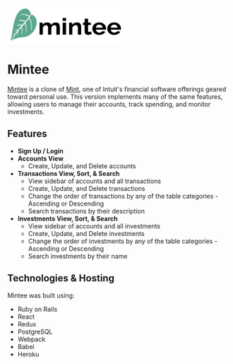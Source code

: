 <img src="https://github.com/mayagbarnes/Mintee/blob/main/app/assets/images/logo.png" width="260" height="85">

# Mintee

[Mintee](https://mintee.herokuapp.com/#/) is a clone of [Mint](https://mint.intuit.com/), one of Intuit's financial software offerings geared toward personal use. This version implements many of the same features, allowing users to manage their accounts, track spending, and monitor investments. 

## Features

* **Sign Up / Login**
* **Accounts View**
  * Create, Update, and Delete accounts
* **Transactions View, Sort, & Search**
  * View sidebar of accounts and all transactions
  * Create, Update, and Delete transactions
  * Change the order of transactions by any of the table categories - Ascending or Descending 
  * Search transactions by their description
* **Investments View, Sort, & Search**
  * View sidebar of accounts and all investments
  * Create, Update, and Delete investments
  * Change the order of investments by any of the table categories - Ascending or Descending 
  * Search investments by their name

## Technologies & Hosting

Mintee was built using:

* Ruby on Rails
* React
* Redux
* PostgreSQL
* Webpack
* Babel
* Heroku